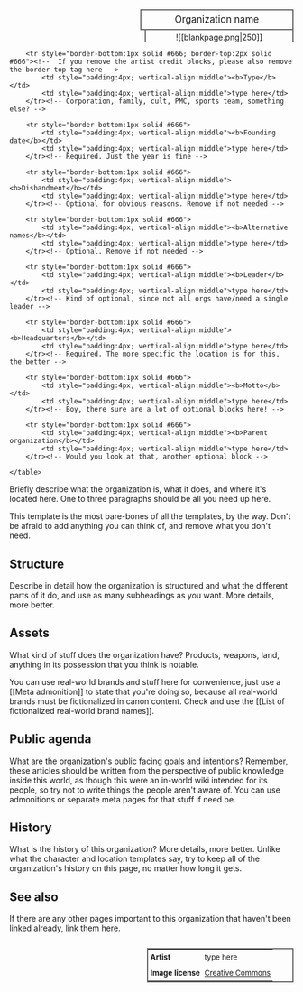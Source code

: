 <div>
  <span style="float:right; width:260px; margin-left:14px; border:2px solid #666; line-height:1.5; font-size:larger; text-align:center; padding:4px">Organization name</span>
  </div>

  <span style="float:right; clear:right; width:260px; margin-left:14px; border-left:2px solid #666; border-right:2px solid #666; border-collapse:collapse; text-align:center; padding-top:4px">![[blankpage.png|250]]</span>

  <!-- If you have one or two more images, add a <br> between each image to display them all. Any more than that should be included somewhere else though. Remember, this block is indented with TWO spaces, NOT four and NOT a tab. -->
  
  <!-- Markdown and wikilinks don't work inside most html, and Obsidian also doesn't support relative file paths in html format, so this block is a separate <span> element to allow for a relative path wikilink to the image. If you want to insert a clickable link inside html anywhere other than within a <span> element, you need to use the html method instead of markdown. (<a href="url">text</a>) -->

  <!-- If you don't have an image at all and don't plan to add one to this page, you can delete the entire <span> element. -->

  <div class="" style="float:right; clear:right">
    <table class="" style="float:right; clear:right; width:260px; margin-left:14px; margin-bottom:7px; border:2px solid #666; border-collapse:collapse; line-height:1.5; font-size:small">
			<!-- Line breaks are supported in these blocks by using the <br> tag -->
			<tr><!-- Change this as needed for other credits, or remove this block -->
				<td style="padding:4px; vertical-align:middle"><b>Artist</b></td>
				<td style="padding:4px; vertical-align:middle">type here</td>
			</tr>
			<tr><!-- If no license disclosure is needed, you can remove this block -->
				<td style="padding:4px; vertical-align:middle"><b>Image license</b></td>
				<td style="padding:4px; vertical-align:middle"><a href="https://creativecommons.org/">Creative Commons</a></td>
			</tr><!-- This example is a clickable link. Please use this method! -->
		
		<tr style="border-bottom:1px solid #666; border-top:2px solid #666"><!--  If you remove the artist credit blocks, please also remove the border-top tag here -->
			<td style="padding:4px; vertical-align:middle"><b>Type</b></td>
			<td style="padding:4px; vertical-align:middle">type here</td>
		</tr><!-- Corporation, family, cult, PMC, sports team, something else? -->
	
		<tr style="border-bottom:1px solid #666">
			<td style="padding:4px; vertical-align:middle"><b>Founding date</b></td>
			<td style="padding:4px; vertical-align:middle">type here</td>
		</tr><!-- Required. Just the year is fine -->
		
		<tr style="border-bottom:1px solid #666">
			<td style="padding:4px; vertical-align:middle"><b>Disbandment</b></td>
			<td style="padding:4px; vertical-align:middle">type here</td>
		</tr><!-- Optional for obvious reasons. Remove if not needed -->
		
		<tr style="border-bottom:1px solid #666">
			<td style="padding:4px; vertical-align:middle"><b>Alternative names</b></td>
			<td style="padding:4px; vertical-align:middle">type here</td>
		</tr><!-- Optional. Remove if not needed -->
		
		<tr style="border-bottom:1px solid #666">
			<td style="padding:4px; vertical-align:middle"><b>Leader</b></td>
			<td style="padding:4px; vertical-align:middle">type here</td>
		</tr><!-- Kind of optional, since not all orgs have/need a single leader -->
	
		<tr style="border-bottom:1px solid #666">
			<td style="padding:4px; vertical-align:middle"><b>Headquarters</b></td>
			<td style="padding:4px; vertical-align:middle">type here</td>
		</tr><!-- Required. The more specific the location is for this, the better -->
	
		<tr style="border-bottom:1px solid #666">
			<td style="padding:4px; vertical-align:middle"><b>Motto</b></td>
			<td style="padding:4px; vertical-align:middle">type here</td>
		</tr><!-- Boy, there sure are a lot of optional blocks here! -->
	
		<tr style="border-bottom:1px solid #666">
			<td style="padding:4px; vertical-align:middle"><b>Parent organization</b></td>
			<td style="padding:4px; vertical-align:middle">type here</td>
		</tr><!-- Would you look at that, another optional block -->
	
    </table>
  </div>

<!-- If you want more stuff on the side beneath the info box, put it here. Use the following html tag:
<span style="float:right; clear:right; width:260px; margin:14px 0px 7px 14px; text-align:center; font-size:small"></span>
 This will keep it in line with the info box.
Also, please delete these comments when you're done. -->

Briefly describe what the organization is, what it does, and where it's located here. One to three paragraphs should be all you need up here.

This template is the most bare-bones of all the templates, by the way. Don't be afraid to add anything you can think of, and remove what you don't need.

## Structure

Describe in detail how the organization is structured and what the different parts of it do, and use as many subheadings as you want. More details, more better.

## Assets

What kind of stuff does the organization have? Products, weapons, land, anything in its possession that you think is notable.

You can use real-world brands and stuff here for convenience, just use a [[Meta admonition]] to state that you're doing so, because all real-world brands must be fictionalized in canon content. Check and use the [[List of fictionalized real-world brand names]].

## Public agenda

What are the organization's public facing goals and intentions? Remember, these articles should be written from the perspective of public knowledge inside this world, as though this were an in-world wiki intended for its people, so try not to write things the people aren't aware of. You can use admonitions or separate meta pages for that stuff if need be.

## History

What is the history of this organization? More details, more better. Unlike what the character and location templates say, try to keep all of the organization's history on this page, no matter how long it gets.

## See also

If there are any other pages important to this organization that haven't been linked already, link them here.